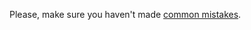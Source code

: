 Please, make sure you haven't made [common mistakes](https://kottans.org/documentation/docs/doc/code-review/#popup-task).
